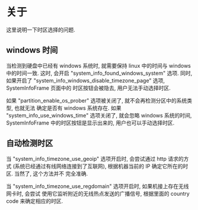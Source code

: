 # 关于
这里说明一下时区选择的问题.

## windows 时间
当检测到硬盘中已经有 windows 系统时, 就需要保持 linux 中的时间与 windows 中的时间一致.
这时, 会开启 "system_info_found_windows_system" 选项. 同时, 如果开启了
"system_info_windows_disable_timezone_page" 选项, SystemInfoFrame 页面中的
时区按钮会被隐去, 用户无法手动选择时区.

如果 "partition_enable_os_prober" 选项被关闭了, 就不会再检测分区中的系统类型, 也就无法
确定是否有 windows 系统存在. 如果 "system_info_use_windows_time" 选项关闭了, 就会忽略
windows 系统的时间, SystemInfoFrame 中的时区按钮是显示出来的, 用户也可以手动选择时区.

## 自动检测时区
当 "system_info_timezone_use_geoip" 选项开启时, 会尝试通过 http 请求的方式
(系统已经通过有线网络连接到了互联网), 根据机器当前的 IP 确定它所在的时区. 当然了, 这个方法并不
完全准确.

当 "system_info_timezone_use_regdomain" 选项开启时, 如果机接上存在无线网卡时, 会尝试
使用它监听附近的无线热点发送的广播信号, 根据里面的 country code 来确定相应的时区.
